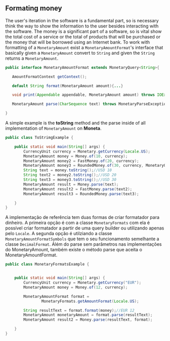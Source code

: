 ## Formating money


The user's iteration in the software is a fundamental part, so is necessary think the way to show the information to the user besides interacting with the software. The money is a significant part of a software, so is vital show the total cost of a service or the total of products that will be purchased or the money that will be borrowed using an Internet bank. To work with formatting of a `MonetaryAmount` exist a `MonetaryAmountFormat`'s interface that basically given a `MonetaryAmount` convert to `String` and given the `String` returns a `MonetaryAmount`.



```java
public interface MonetaryAmountFormat extends MonetaryQuery<String>{

   AmountFormatContext getContext();

   default String format(MonetaryAmount amount){...}

   void print(Appendable appendable, MonetaryAmount amount) throws IOException;

   MonetaryAmount parse(CharSequence text) throws MonetaryParseException;

}
```

A simple example is the **toString** method and the parse inside of all implementation of `MonetaryAmount` on **Moneta**.


```java
public class ToStrimgExample {

    public static void main(String[] args) {
        CurrencyUnit currency = Monetary.getCurrency(Locale.US);
        MonetaryAmount money = Money.of(10, currency);
        MonetaryAmount money2 = FastMoney.of(20, currency);
        MonetaryAmount money3 = RoundedMoney.of(30, currency, MonetaryOperators.rounding());
        String text = money.toString();//USD 10
        String text2 = money2.toString();//USD 20
        String text3 = money3.toString();//USD 30
        MonetaryAmount result = Money.parse(text);
        MonetaryAmount result2 = FastMoney.parse(text2);
        MonetaryAmount result3 = RoundedMoney.parse(text3);

    }
}
```

A implementação de referência tem duas formas de criar formatador para dinheiro. A primeira opção é com a classe `MonetaryFormats` com ela é possível criar formatador a partir de uma query builder ou utilizando apenas pelo `Locale`. A segunda opção é utilziando a classe `MonetaryAmountFormatSymbols` que tem o seu funcionamento semelhante a classe `DecimalFormat`. Além do parse sem parâmetros nas implementações do MonetaryAmount, também existe o método parse que aceita o MonetaryAmountFormat.


```java
public class MonetaryFormatsExample {


    public static void main(String[] args) {
        CurrencyUnit currency = Monetary.getCurrency("EUR");
        MonetaryAmount money = Money.of(12, currency);

        MonetaryAmountFormat format =
                MonetaryFormats.getAmountFormat(Locale.US);

        String resultText = format.format(money);//EUR 12
        MonetaryAmount monetaryAmount = format.parse(resultText);
        MonetaryAmount result2 = Money.parse(resultText, format);

    }
}
```